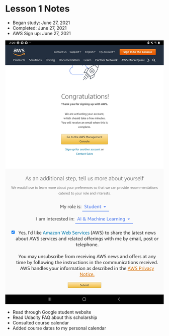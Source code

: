 # Lesson 1 Notes 
* Began study: June 27, 2021
* Completed: June 27, 2021
* AWS Sign up: June 27, 2021

![free-tier-aws](https://github.com/EO4wellness/leary-leerie/blob/master/AI-ML-topics/AWS%20Scholarship/Images/Screenshot_20210627-022025_Chrome.jpg)

* Read through Google student website
* Read Udacity FAQ about this scholarship 
* Consulted course calendar 
* Added course dates to my personal calendar 

